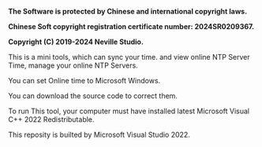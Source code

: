 **The Software is protected by Chinese and international copyright laws.**

**Chinese Soft copyright registration certificate number: 2024SR0209367.**

**Copyright (C) 2019-2024 Neville Studio.**

This is a mini tools, which can sync your time. and view online NTP Server Time, manage your online NTP Servers.

You can set Online time to Microsoft Windows.

You can download the source code to correct them.

To run This tool, your computer must have installed latest Microsoft Visual C++ 2022 Redistributable.

This reposity is builted by Microsoft Visual Studio 2022.
